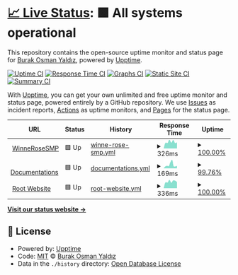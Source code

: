 # [📈 Live Status](https://status.winnerose.live): <!--live status--> **🟩 All systems operational**

This repository contains the open-source uptime monitor and status page for [Burak Osman Yaldız](winnerose.com), powered by [Upptime](https://github.com/upptime/upptime).

[![Uptime CI](https://github.com/WinneRose/wr-status/workflows/Uptime%20CI/badge.svg)](https://github.com/WinneRose/wr-status/actions?query=workflow%3A%22Uptime+CI%22)
[![Response Time CI](https://github.com/WinneRose/wr-status/workflows/Response%20Time%20CI/badge.svg)](https://github.com/WinneRose/wr-status/actions?query=workflow%3A%22Response+Time+CI%22)
[![Graphs CI](https://github.com/WinneRose/wr-status/workflows/Graphs%20CI/badge.svg)](https://github.com/WinneRose/wr-status/actions?query=workflow%3A%22Graphs+CI%22)
[![Static Site CI](https://github.com/WinneRose/wr-status/workflows/Static%20Site%20CI/badge.svg)](https://github.com/WinneRose/wr-status/actions?query=workflow%3A%22Static+Site+CI%22)
[![Summary CI](https://github.com/WinneRose/wr-status/workflows/Summary%20CI/badge.svg)](https://github.com/WinneRose/wr-status/actions?query=workflow%3A%22Summary+CI%22)

With [Upptime](https://upptime.js.org), you can get your own unlimited and free uptime monitor and status page, powered entirely by a GitHub repository. We use [Issues](https://github.com/WinneRose/wr-status/issues) as incident reports, [Actions](https://github.com/WinneRose/wr-status/actions) as uptime monitors, and [Pages](https://status.winnerose.live) for the status page.

<!--start: status pages-->
<!-- This summary is generated by Upptime (https://github.com/upptime/upptime) -->
<!-- Do not edit this manually, your changes will be overwritten -->
<!-- prettier-ignore -->
| URL | Status | History | Response Time | Uptime |
| --- | ------ | ------- | ------------- | ------ |
| <img alt="" src="https://favicons.githubusercontent.com/null" height="13"> [WinneRoseSMP](play.winnerose.live/) | 🟩 Up | [winne-rose-smp.yml](https://github.com/WinneRose/wr-status/commits/HEAD/history/winne-rose-smp.yml) | <details><summary><img alt="Response time graph" src="./graphs/winne-rose-smp/response-time-week.png" height="20"> 326ms</summary><br><a href="https://status.winnerose.live/history/winne-rose-smp"><img alt="Response time 412" src="https://img.shields.io/endpoint?url=https%3A%2F%2Fraw.githubusercontent.com%2FWinneRose%2Fwr-status%2FHEAD%2Fapi%2Fwinne-rose-smp%2Fresponse-time.json"></a><br><a href="https://status.winnerose.live/history/winne-rose-smp"><img alt="24-hour response time 304" src="https://img.shields.io/endpoint?url=https%3A%2F%2Fraw.githubusercontent.com%2FWinneRose%2Fwr-status%2FHEAD%2Fapi%2Fwinne-rose-smp%2Fresponse-time-day.json"></a><br><a href="https://status.winnerose.live/history/winne-rose-smp"><img alt="7-day response time 326" src="https://img.shields.io/endpoint?url=https%3A%2F%2Fraw.githubusercontent.com%2FWinneRose%2Fwr-status%2FHEAD%2Fapi%2Fwinne-rose-smp%2Fresponse-time-week.json"></a><br><a href="https://status.winnerose.live/history/winne-rose-smp"><img alt="30-day response time 412" src="https://img.shields.io/endpoint?url=https%3A%2F%2Fraw.githubusercontent.com%2FWinneRose%2Fwr-status%2FHEAD%2Fapi%2Fwinne-rose-smp%2Fresponse-time-month.json"></a><br><a href="https://status.winnerose.live/history/winne-rose-smp"><img alt="1-year response time 412" src="https://img.shields.io/endpoint?url=https%3A%2F%2Fraw.githubusercontent.com%2FWinneRose%2Fwr-status%2FHEAD%2Fapi%2Fwinne-rose-smp%2Fresponse-time-year.json"></a></details> | <details><summary><a href="https://status.winnerose.live/history/winne-rose-smp">100.00%</a></summary><a href="https://status.winnerose.live/history/winne-rose-smp"><img alt="All-time uptime 99.71%" src="https://img.shields.io/endpoint?url=https%3A%2F%2Fraw.githubusercontent.com%2FWinneRose%2Fwr-status%2FHEAD%2Fapi%2Fwinne-rose-smp%2Fuptime.json"></a><br><a href="https://status.winnerose.live/history/winne-rose-smp"><img alt="24-hour uptime 100.00%" src="https://img.shields.io/endpoint?url=https%3A%2F%2Fraw.githubusercontent.com%2FWinneRose%2Fwr-status%2FHEAD%2Fapi%2Fwinne-rose-smp%2Fuptime-day.json"></a><br><a href="https://status.winnerose.live/history/winne-rose-smp"><img alt="7-day uptime 100.00%" src="https://img.shields.io/endpoint?url=https%3A%2F%2Fraw.githubusercontent.com%2FWinneRose%2Fwr-status%2FHEAD%2Fapi%2Fwinne-rose-smp%2Fuptime-week.json"></a><br><a href="https://status.winnerose.live/history/winne-rose-smp"><img alt="30-day uptime 99.71%" src="https://img.shields.io/endpoint?url=https%3A%2F%2Fraw.githubusercontent.com%2FWinneRose%2Fwr-status%2FHEAD%2Fapi%2Fwinne-rose-smp%2Fuptime-month.json"></a><br><a href="https://status.winnerose.live/history/winne-rose-smp"><img alt="1-year uptime 99.71%" src="https://img.shields.io/endpoint?url=https%3A%2F%2Fraw.githubusercontent.com%2FWinneRose%2Fwr-status%2FHEAD%2Fapi%2Fwinne-rose-smp%2Fuptime-year.json"></a></details>
| <img alt="" src="https://favicons.githubusercontent.com/docs.winnerose.live" height="13"> [Documentations](https://docs.winnerose.live/) | 🟩 Up | [documentations.yml](https://github.com/WinneRose/wr-status/commits/HEAD/history/documentations.yml) | <details><summary><img alt="Response time graph" src="./graphs/documentations/response-time-week.png" height="20"> 169ms</summary><br><a href="https://status.winnerose.live/history/documentations"><img alt="Response time 164" src="https://img.shields.io/endpoint?url=https%3A%2F%2Fraw.githubusercontent.com%2FWinneRose%2Fwr-status%2FHEAD%2Fapi%2Fdocumentations%2Fresponse-time.json"></a><br><a href="https://status.winnerose.live/history/documentations"><img alt="24-hour response time 119" src="https://img.shields.io/endpoint?url=https%3A%2F%2Fraw.githubusercontent.com%2FWinneRose%2Fwr-status%2FHEAD%2Fapi%2Fdocumentations%2Fresponse-time-day.json"></a><br><a href="https://status.winnerose.live/history/documentations"><img alt="7-day response time 169" src="https://img.shields.io/endpoint?url=https%3A%2F%2Fraw.githubusercontent.com%2FWinneRose%2Fwr-status%2FHEAD%2Fapi%2Fdocumentations%2Fresponse-time-week.json"></a><br><a href="https://status.winnerose.live/history/documentations"><img alt="30-day response time 164" src="https://img.shields.io/endpoint?url=https%3A%2F%2Fraw.githubusercontent.com%2FWinneRose%2Fwr-status%2FHEAD%2Fapi%2Fdocumentations%2Fresponse-time-month.json"></a><br><a href="https://status.winnerose.live/history/documentations"><img alt="1-year response time 164" src="https://img.shields.io/endpoint?url=https%3A%2F%2Fraw.githubusercontent.com%2FWinneRose%2Fwr-status%2FHEAD%2Fapi%2Fdocumentations%2Fresponse-time-year.json"></a></details> | <details><summary><a href="https://status.winnerose.live/history/documentations">99.76%</a></summary><a href="https://status.winnerose.live/history/documentations"><img alt="All-time uptime 99.93%" src="https://img.shields.io/endpoint?url=https%3A%2F%2Fraw.githubusercontent.com%2FWinneRose%2Fwr-status%2FHEAD%2Fapi%2Fdocumentations%2Fuptime.json"></a><br><a href="https://status.winnerose.live/history/documentations"><img alt="24-hour uptime 100.00%" src="https://img.shields.io/endpoint?url=https%3A%2F%2Fraw.githubusercontent.com%2FWinneRose%2Fwr-status%2FHEAD%2Fapi%2Fdocumentations%2Fuptime-day.json"></a><br><a href="https://status.winnerose.live/history/documentations"><img alt="7-day uptime 99.76%" src="https://img.shields.io/endpoint?url=https%3A%2F%2Fraw.githubusercontent.com%2FWinneRose%2Fwr-status%2FHEAD%2Fapi%2Fdocumentations%2Fuptime-week.json"></a><br><a href="https://status.winnerose.live/history/documentations"><img alt="30-day uptime 99.93%" src="https://img.shields.io/endpoint?url=https%3A%2F%2Fraw.githubusercontent.com%2FWinneRose%2Fwr-status%2FHEAD%2Fapi%2Fdocumentations%2Fuptime-month.json"></a><br><a href="https://status.winnerose.live/history/documentations"><img alt="1-year uptime 99.93%" src="https://img.shields.io/endpoint?url=https%3A%2F%2Fraw.githubusercontent.com%2FWinneRose%2Fwr-status%2FHEAD%2Fapi%2Fdocumentations%2Fuptime-year.json"></a></details>
| <img alt="" src="https://favicons.githubusercontent.com/null" height="13"> [Root Website](winnerose.live/) | 🟩 Up | [root-website.yml](https://github.com/WinneRose/wr-status/commits/HEAD/history/root-website.yml) | <details><summary><img alt="Response time graph" src="./graphs/root-website/response-time-week.png" height="20"> 336ms</summary><br><a href="https://status.winnerose.live/history/root-website"><img alt="Response time 396" src="https://img.shields.io/endpoint?url=https%3A%2F%2Fraw.githubusercontent.com%2FWinneRose%2Fwr-status%2FHEAD%2Fapi%2Froot-website%2Fresponse-time.json"></a><br><a href="https://status.winnerose.live/history/root-website"><img alt="24-hour response time 312" src="https://img.shields.io/endpoint?url=https%3A%2F%2Fraw.githubusercontent.com%2FWinneRose%2Fwr-status%2FHEAD%2Fapi%2Froot-website%2Fresponse-time-day.json"></a><br><a href="https://status.winnerose.live/history/root-website"><img alt="7-day response time 336" src="https://img.shields.io/endpoint?url=https%3A%2F%2Fraw.githubusercontent.com%2FWinneRose%2Fwr-status%2FHEAD%2Fapi%2Froot-website%2Fresponse-time-week.json"></a><br><a href="https://status.winnerose.live/history/root-website"><img alt="30-day response time 396" src="https://img.shields.io/endpoint?url=https%3A%2F%2Fraw.githubusercontent.com%2FWinneRose%2Fwr-status%2FHEAD%2Fapi%2Froot-website%2Fresponse-time-month.json"></a><br><a href="https://status.winnerose.live/history/root-website"><img alt="1-year response time 396" src="https://img.shields.io/endpoint?url=https%3A%2F%2Fraw.githubusercontent.com%2FWinneRose%2Fwr-status%2FHEAD%2Fapi%2Froot-website%2Fresponse-time-year.json"></a></details> | <details><summary><a href="https://status.winnerose.live/history/root-website">100.00%</a></summary><a href="https://status.winnerose.live/history/root-website"><img alt="All-time uptime 100.00%" src="https://img.shields.io/endpoint?url=https%3A%2F%2Fraw.githubusercontent.com%2FWinneRose%2Fwr-status%2FHEAD%2Fapi%2Froot-website%2Fuptime.json"></a><br><a href="https://status.winnerose.live/history/root-website"><img alt="24-hour uptime 100.00%" src="https://img.shields.io/endpoint?url=https%3A%2F%2Fraw.githubusercontent.com%2FWinneRose%2Fwr-status%2FHEAD%2Fapi%2Froot-website%2Fuptime-day.json"></a><br><a href="https://status.winnerose.live/history/root-website"><img alt="7-day uptime 100.00%" src="https://img.shields.io/endpoint?url=https%3A%2F%2Fraw.githubusercontent.com%2FWinneRose%2Fwr-status%2FHEAD%2Fapi%2Froot-website%2Fuptime-week.json"></a><br><a href="https://status.winnerose.live/history/root-website"><img alt="30-day uptime 100.00%" src="https://img.shields.io/endpoint?url=https%3A%2F%2Fraw.githubusercontent.com%2FWinneRose%2Fwr-status%2FHEAD%2Fapi%2Froot-website%2Fuptime-month.json"></a><br><a href="https://status.winnerose.live/history/root-website"><img alt="1-year uptime 100.00%" src="https://img.shields.io/endpoint?url=https%3A%2F%2Fraw.githubusercontent.com%2FWinneRose%2Fwr-status%2FHEAD%2Fapi%2Froot-website%2Fuptime-year.json"></a></details>

<!--end: status pages-->

[**Visit our status website →**](https://status.winnerose.live)

## 📄 License

- Powered by: [Upptime](https://github.com/upptime/upptime)
- Code: [MIT](./LICENSE) © [Burak Osman Yaldız](winnerose.com)
- Data in the `./history` directory: [Open Database License](https://opendatacommons.org/licenses/odbl/1-0/)
